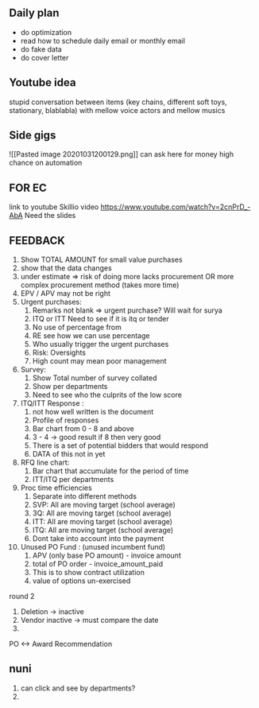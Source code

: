 ## Daily plan
- do optimization 
- read how to schedule daily email or monthly email 
- do fake data
- do cover letter 

## Youtube idea
stupid conversation between items (key chains, different soft toys, stationary, blablabla)
with mellow voice actors
and mellow musics


## Side gigs
![[Pasted image 20201031200129.png]]
can ask here for  money 
high chance on automation


## FOR EC
link to youtube Skillio video https://www.youtube.com/watch?v=2cnPrD_-AbA
Need the slides



## FEEDBACK
1. Show TOTAL AMOUNT for small value purchases
2. show that the data changes
3. under estimate => risk of doing more lacks procurement OR more complex procurement method (takes more time)
4. EPV / APV may not be right 
6. Urgent purchases: 
	1. Remarks not blank => urgent purchase? Will wait for surya
	2. ITQ or ITT Need to see if it is itq or tender 
	3. No use of percentage from 
	4. RE see how we can use percentage
	5. Who usually trigger the urgent purchases
	6. Risk: Oversights
	7. High count may mean poor management
7. Survey:
	1. Show Total number of survey collated
	2. Show per departments
	3. Need to see who the culprits of the low score
8. ITQ/ITT Response :
	1. not how well written is the document
	2. Profile of responses
	3. Bar chart from 0 - 8 and above
	4. 3 - 4 -> good result if 8 then very good
	5. There is a set of potential bidders that would respond
	6. DATA of this not in yet
9. RFQ line chart:
	1. Bar chart that accumulate for the period of time
	2. ITT/ITQ per departments
10. Proc time efficiencies
	1. Separate into different methods
	2. SVP: All are moving target (school average)
	3. 3Q: All are moving target (school average)
	4. ITT: All are moving target (school average)
	5. ITQ: All are moving target (school average)
	6. Dont take into account into the payment
11. Unused PO Fund : (unused incumbent fund)
	1. APV (only base PO amount) - invoice amount
	2. total of PO order - invoice_amount_paid
	3. This is to show contract utilization
	4. value of options un-exercised

round 2
1. Deletion -> inactive
2. Vendor inactive -> must compare the date
3. 


PO <-> Award Recommendation

## nuni
1. can click and see by departments?
2. 